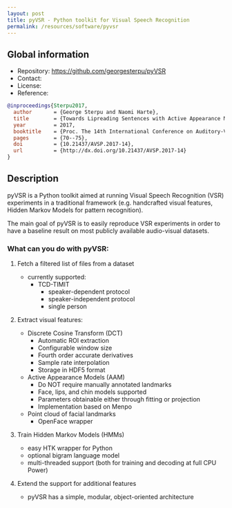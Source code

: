 ```yaml
---
layout: post
title: pyVSR - Python toolkit for Visual Speech Recognition
permalink: /resources/software/pyvsr
---
```


## Global information

  - Repository: <https://github.com/georgesterpu/pyVSR>
  - Contact:
  - License:
  - Reference:

```bibtex
@inproceedings{Sterpu2017,
  author       = {George Sterpu and Naomi Harte},
  title        = {Towards Lipreading Sentences with Active Appearance Models},
  year         = 2017,
  booktitle    = {Proc. The 14th International Conference on Auditory-Visual Speech Processing},
  pages        = {70--75},
  doi          = {10.21437/AVSP.2017-14},
  url          = {http://dx.doi.org/10.21437/AVSP.2017-14}
}
```

## Description

pyVSR is a Python toolkit aimed at running Visual Speech Recognition (VSR) experiments in a traditional framework (e.g. handcrafted visual features, Hidden Markov Models for pattern recognition).

The main goal of pyVSR is to easily reproduce VSR experiments in order to have a baseline result on most publicly available audio-visual datasets.

### What can you do with pyVSR:

1. Fetch a filtered list of files from a dataset
    - currently supported:
        - TCD-TIMIT
            - speaker-dependent protocol
            - speaker-independent protocol
            - single person

2. Extract visual features:
    - Discrete Cosine Transform (DCT)
        - Automatic ROI extraction
        - Configurable window size
        - Fourth order accurate derivatives
        - Sample rate interpolation
        - Storage in HDF5 format
    - Active Appearance Models (AAM)
        - Do NOT require manually annotated landmarks
        - Face, lips, and chin models supported
        - Parameters obtainable either through fitting or projection
        - Implementation based on Menpo
    - Point cloud of facial landmarks
        - OpenFace wrapper

3. Train Hidden Markov Models (HMMs)
    - easy HTK wrapper for Python
    - optional bigram language model
    - multi-threaded support (both for training and decoding at full CPU Power)

4. Extend the support for additional features
    - pyVSR has a simple, modular, object-oriented architecture
